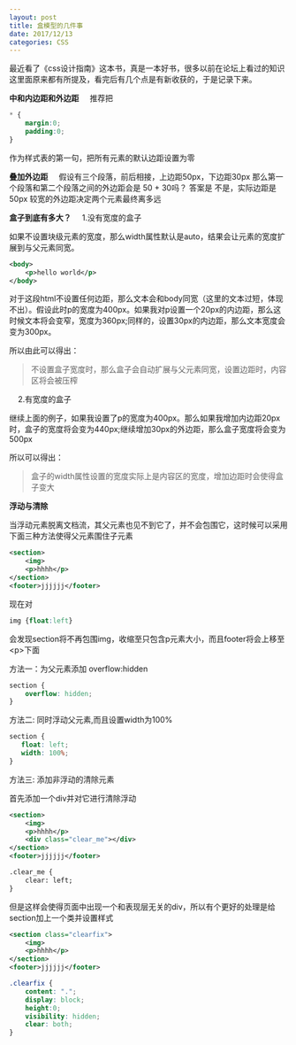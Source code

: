 ```yaml
---
layout: post
title: 盒模型的几件事
date: 2017/12/13
categories: CSS
---
```


最近看了《css设计指南》这本书，真是一本好书，很多以前在论坛上看过的知识这里面原来都有所提及，看完后有几个点是有新收获的，于是记录下来。

**中和内边距和外边距**
&#160;&#160;&#160;&#160;推荐把

```css
* {
    margin:0;
    padding:0;
}
```

作为样式表的第一句，把所有元素的默认边距设置为零

**叠加外边距**
&#160;&#160;&#160;&#160;假设有三个段落，前后相接，上边距50px，下边距30px
那么第一个段落和第二个段落之间的外边距会是 50 + 30吗？
答案是 不是，实际边距是50px
较宽的外边距决定两个元素最终离多远

**盒子到底有多大？**
&#160;&#160;&#160;&#160;1.没有宽度的盒子

如果不设置块级元素的宽度，那么width属性默认是auto，结果会让元素的宽度扩展到与父元素同宽。

```xml
<body>
    <p>hello world</p>
</body>
```
对于这段html不设置任何边距，那么文本会和body同宽（这里的文本过短，体现不出）。假设此时p的宽度为400px。如果我对p设置一个20px的内边距，那么这时候文本将会变窄，宽度为360px;同样的，设置30px的内边距，那么文本宽度会变为300px。

所以由此可以得出：
>不设置盒子宽度时，那么盒子会自动扩展与父元素同宽，设置边距时，内容区将会被压榨

&#160;&#160;&#160;&#160;2.有宽度的盒子

继续上面的例子，如果我设置了p的宽度为400px。那么如果我增加内边距20px时，盒子的宽度将会变为440px;继续增加30px的外边距，那么盒子宽度将会变为500px

所以可以得出：
>盒子的width属性设置的宽度实际上是内容区的宽度，增加边距时会使得盒子变大

**浮动与清除**

当浮动元素脱离文档流，其父元素也见不到它了，并不会包围它，这时候可以采用下面三种方法使得父元素围住子元素

```xml
<section>
    <img>
    <p>hhhh</p>
</section>
<footer>jjjjjj</footer>
```
现在对

```css
img {float:left}
```

会发现section将不再包围img，收缩至只包含p元素大小，而且footer将会上移至&lt;p&gt;下面

方法一：为父元素添加 overflow:hidden

```css
section {
    overflow: hidden;
}
```

方法二: 同时浮动父元素,而且设置width为100%

```css
section {
   float: left;
   width: 100%;
}
```

方法三: 添加非浮动的清除元素

首先添加一个div并对它进行清除浮动

```xml
<section>
    <img>
    <p>hhhh</p>
    <div class="clear_me"></div>
</section>
<footer>jjjjjj</footer>

.clear_me {
    clear: left;
}
```

但是这样会使得页面中出现一个和表现层无关的div，所以有个更好的处理是给section加上一个类并设置样式

```xml
<section class="clearfix">
    <img>
    <p>hhhh</p>
</section>
<footer>jjjjjj</footer>
```

```css
.clearfix {
    content: ".";
    display: block;
    height:0;
    visibility: hidden;
    clear: both;
}
```